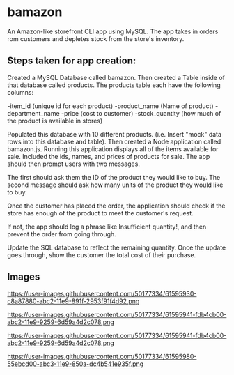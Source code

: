 # bamazon

An Amazon-like storefront CLI app using MySQL. The app takes in orders rom customers and depletes stock from the store's inventory.

## Steps taken for app creation:

Created a MySQL Database called bamazon.
Then created a Table inside of that database called products.
The products table each have the following columns:

-item_id (unique id for each product)
-product_name (Name of product)
-department_name
-price (cost to customer)
-stock_quantity (how much of the product is available in stores)

Populated this database with 10 different products. (i.e. Insert "mock" data rows into this database and table).
Then created a Node application called bamazon.js. Running this application displays all of the items available for sale. Included the ids, names, and prices of products for sale.
The app should then prompt users with two messages.

The first should ask them the ID of the product they would like to buy.
The second message should ask how many units of the product they would like to buy.

Once the customer has placed the order, the application should check if the store has enough of the product to meet the customer's request.

If not, the app should log a phrase like Insufficient quantity!, and then prevent the order from going through.

Update the SQL database to reflect the remaining quantity.
Once the update goes through, show the customer the total cost of their purchase.

## Images

https://user-images.githubusercontent.com/50177334/61595930-c8a87880-abc2-11e9-891f-2953f91f4d92.png

https://user-images.githubusercontent.com/50177334/61595941-fdb4cb00-abc2-11e9-9259-6d59a4d2c078.png

https://user-images.githubusercontent.com/50177334/61595941-fdb4cb00-abc2-11e9-9259-6d59a4d2c078.png

https://user-images.githubusercontent.com/50177334/61595980-55ebcd00-abc3-11e9-850a-dc4b541e935f.png

